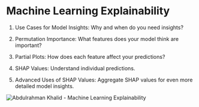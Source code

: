 # Machine Learning Explainability

1. Use Cases for Model Insights:
Why and when do you need insights?

2. Permutation Importance:
What features does your model think are important?

3. Partial Plots:
How does each feature affect your predictions?

4. SHAP Values:
Understand individual predictions.

5. Advanced Uses of SHAP Values:
Aggregate SHAP values for even more detailed model insights.

![Abdulrahman Khalid - Machine Learning Explainability](https://user-images.githubusercontent.com/76521677/212492327-13abe7c2-a663-4782-8006-5a534bf1b919.png)


